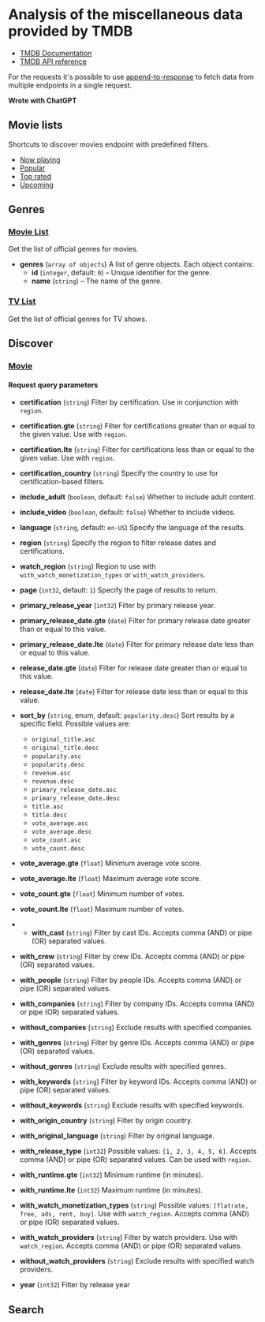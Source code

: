 # Analysis of the miscellaneous data provided by TMDB

* [TMDB Documentation](developer.themoviedb.org/docs)
* [TMDB API reference](https://developer.themoviedb.org/reference/intro/getting-started)

For the requests it's possible to use [append-to-response](https://developer.themoviedb.org/docs/append-to-response) to fetch data from multiple endpoints in a single request.

**Wrote with ChatGPT**

## Movie lists

Shortcuts to discover movies endpoint with predefined filters.

* [Now playing](https://api.themoviedb.org/3/movie/now_playing)
* [Popular](https://api.themoviedb.org/3/movie/popular)
* [Top rated](https://api.themoviedb.org/3/movie/top_rated)
* [Upcoming](https://api.themoviedb.org/3/movie/upcoming)


## Genres

### [Movie List](https://api.themoviedb.org/3/genre/movie/list)

Get the list of official genres for movies.

- **genres** (`array of objects`)
  A list of genre objects. Each object contains:
  - **id** (`integer`, default: `0`) – Unique identifier for the genre.
  - **name** (`string`) – The name of the genre.

### [TV List](https://api.themoviedb.org/3/genre/tv/list)

Get the list of official genres for TV shows.


## Discover

### [Movie](https://api.themoviedb.org/3/discover/movie)

#### Request query parameters

- **certification** (`string`)
  Filter by certification. Use in conjunction with `region`.

- **certification.gte** (`string`)
  Filter for certifications greater than or equal to the given value. Use with `region`.

- **certification.lte** (`string`)
  Filter for certifications less than or equal to the given value. Use with `region`.

- **certification_country** (`string`)
  Specify the country to use for certification-based filters.

- **include_adult** (`boolean`, default: `false`)
  Whether to include adult content.

- **include_video** (`boolean`, default: `false`)
  Whether to include videos.

- **language** (`string`, default: `en-US`)
  Specify the language of the results.

- **region** (`string`)
  Specify the region to filter release dates and certifications.

- **watch_region** (`string`)
  Region to use with `with_watch_monetization_types` or `with_watch_providers`.

- **page** (`int32`, default: `1`)
  Specify the page of results to return.

- **primary_release_year** (`int32`)
  Filter by primary release year.

- **primary_release_date.gte** (`date`)
  Filter for primary release date greater than or equal to this value.

- **primary_release_date.lte** (`date`)
  Filter for primary release date less than or equal to this value.

- **release_date.gte** (`date`)
  Filter for release date greater than or equal to this value.

- **release_date.lte** (`date`)
  Filter for release date less than or equal to this value.

- **sort_by** (`string`, enum, default: `popularity.desc`)
  Sort results by a specific field. Possible values are:

  - `original_title.asc`
  - `original_title.desc`
  - `popularity.asc`
  - `popularity.desc`
  - `revenue.asc`
  - `revenue.desc`
  - `primary_release_date.asc`
  - `primary_release_date.desc`
  - `title.asc`
  - `title.desc`
  - `vote_average.asc`
  - `vote_average.desc`
  - `vote_count.asc`
  - `vote_count.desc`

- **vote_average.gte** (`float`)
  Minimum average vote score.

- **vote_average.lte** (`float`)
  Maximum average vote score.

- **vote_count.gte** (`float`)
  Minimum number of votes.

- **vote_count.lte** (`float`)
  Maximum number of votes.

- - **with_cast** (`string`)
  Filter by cast IDs. Accepts comma (AND) or pipe (OR) separated values.

- **with_crew** (`string`)
  Filter by crew IDs. Accepts comma (AND) or pipe (OR) separated values.

- **with_people** (`string`)
  Filter by people IDs. Accepts comma (AND) or pipe (OR) separated values.

- **with_companies** (`string`)
  Filter by company IDs. Accepts comma (AND) or pipe (OR) separated values.

- **without_companies** (`string`)
  Exclude results with specified companies.

- **with_genres** (`string`)
  Filter by genre IDs. Accepts comma (AND) or pipe (OR) separated values.

- **without_genres** (`string`)
  Exclude results with specified genres.

- **with_keywords** (`string`)
  Filter by keyword IDs. Accepts comma (AND) or pipe (OR) separated values.

- **without_keywords** (`string`)
  Exclude results with specified keywords.

- **with_origin_country** (`string`)
  Filter by origin country.

- **with_original_language** (`string`)
  Filter by original language.

- **with_release_type** (`int32`)
  Possible values: `[1, 2, 3, 4, 5, 6]`.
  Accepts comma (AND) or pipe (OR) separated values. Can be used with `region`.

- **with_runtime.gte** (`int32`)
  Minimum runtime (in minutes).

- **with_runtime.lte** (`int32`)
  Maximum runtime (in minutes).

- **with_watch_monetization_types** (`string`)
  Possible values: `[flatrate, free, ads, rent, buy]`.
  Use with `watch_region`. Accepts comma (AND) or pipe (OR) separated values.

- **with_watch_providers** (`string`)
  Filter by watch providers. Use with `watch_region`. Accepts comma (AND) or pipe (OR) separated values.

- **without_watch_providers** (`string`)
  Exclude results with specified watch providers.

- **year** (`int32`)
  Filter by release year

## Search

